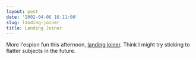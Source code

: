 ```yaml
---
layout: post
date: '2002-04-06 16:11:00'
slug: landing-joiner
title: Landing Joiner
---
```


More l'espion fun this afternoon, [landing joiner](/files/landing.jpg). Think I might try sticking to flatter subjects in the future. 